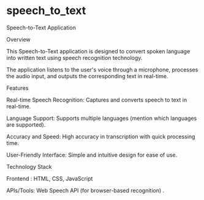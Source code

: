# speech_to_text

Speech-to-Text Application


Overview

This Speech-to-Text application is designed to convert spoken language into written text using speech recognition technology.

The application listens to the user's voice through a microphone, processes the audio input, and outputs the corresponding text in real-time.



Features


Real-time Speech Recognition: Captures and converts speech to text in real-time.

Language Support: Supports multiple languages (mention which languages are supported).

Accuracy and Speed: High accuracy in transcription with quick processing time.

User-Friendly Interface: Simple and intuitive design for ease of use.



Technology Stack


 Frontend : HTML, CSS, JavaScript 

APIs/Tools: Web Speech API (for browser-based recognition) . 
